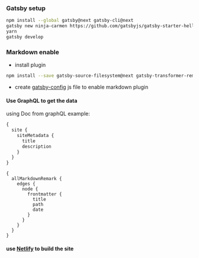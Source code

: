 
### Gatsby setup
```sh
npm install --global gatsby@next gatsby-cli@next
gatsby new ninja-carmen https://github.com/gatsbyjs/gatsby-starter-hello-world
yarn
gatsby develop
```

### Markdown enable
* install plugin
```sh
npm install --save gatsby-source-filesystem@next gatsby-transformer-remark@next
```
* create [gatsby-config](./ninja-carmen/gatsby-config.js) js file to enable markdown plugin

#### Use GraphQL to get the data
using Doc from graphQL
example:
```graphQL
{
  site {
    siteMetadata {
      title
      description
    }
  }
}
```

```
{
  allMarkdownRemark {
    edges {
      node {
        frontmatter {
          title
          path
          date
        }
      }
    }
  }
}
```

#### use [Netlify](https://www.netlify.com/pricing/) to build the site